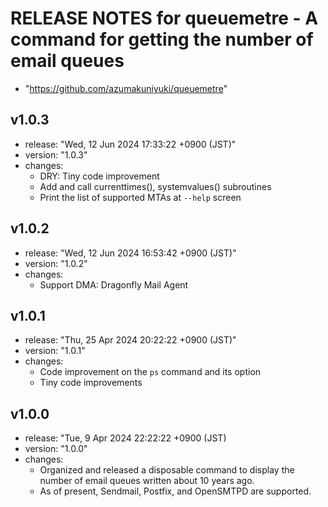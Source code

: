 RELEASE NOTES for queuemetre - A command for getting the number of email queues
===================================================================================================
- "https://github.com/azumakuniyuki/queuemetre"

v1.0.3
---------------------------------------------------------------------------------------------------
- release: "Wed, 12 Jun 2024 17:33:22 +0900 (JST)"
- version: "1.0.3"
- changes:
  - DRY: Tiny code improvement
  - Add and call currenttimes(), systemvalues() subroutines
  - Print the list of supported MTAs at `--help` screen

v1.0.2
---------------------------------------------------------------------------------------------------
- release: "Wed, 12 Jun 2024 16:53:42 +0900 (JST)"
- version: "1.0.2"
- changes:
  - Support DMA: Dragonfly Mail Agent

v1.0.1
---------------------------------------------------------------------------------------------------
- release: "Thu, 25 Apr 2024 20:22:22 +0900 (JST)"
- version: "1.0.1"
- changes:
  - Code improvement on the `ps` command and its option
  - Tiny code improvements

v1.0.0
---------------------------------------------------------------------------------------------------
- release: "Tue,  9 Apr 2024 22:22:22 +0900 (JST)
- version: "1.0.0"
- changes:
  - Organized and released a disposable command to display the number of email queues written about
    10 years ago.
  - As of present, Sendmail, Postfix, and OpenSMTPD are supported.

